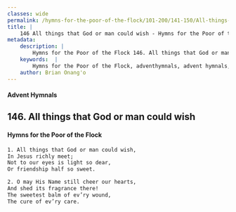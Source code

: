 ```yaml
---
classes: wide
permalink: /hymns-for-the-poor-of-the-flock/101-200/141-150/All-things-that-God-or-man-could-wish/
title: |
    146 All things that God or man could wish - Hymns for the Poor of the Flock
metadata:
    description: |
        Hymns for the Poor of the Flock 146. All things that God or man could wish. All things that God or man could wish, In Jesus richly meet; Not to our eyes is light so dear, Or friendship half so sweet. 
    keywords:  |
        Hymns for the Poor of the Flock, adventhymnals, advent hymnals, All things that God or man could wish, All things that God or man could wish,, 
    author: Brian Onang'o
---
```


#### Advent Hymnals
## 146. All things that God or man could wish
####  Hymns for the Poor of the Flock

```txt
1. All things that God or man could wish,
In Jesus richly meet;
Not to our eyes is light so dear,
Or friendship half so sweet.

2. O may His Name still cheer our hearts,
And shed its fragrance there!
The sweetest balm of ev’ry wound,
The cure of ev’ry care.
```